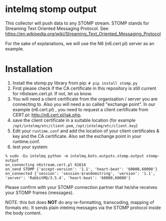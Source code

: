 # intelmq stomp output

This collector will push data to any STOMP stream.
STOMP stands for Streaming Text Oriented Messaging Protocol. See: https://en.wikipedia.org/wiki/Streaming_Text_Oriented_Messaging_Protocol


For the sake of explanations, we will use the N6 (n6.cert.pl) server as an example.

# Installation

  1. Install the stomp.py library from pip: `# pip install stomp.py`
  2. First please check if the CA certificate in this repository is still current for n6steam.cert.pl. If not, let us know.
  3. You will need a client certificate from the organisation / server you are connecting to. Also you will need a so called "exchange point".
     In our example (n6.cert.pl) , you need to request a client certificate from CERT.pl: http://n6.cert.pl/jak.php. 
  4. save the client certificate in a suitable location (for example `/opt/intelmq/etc/client.pem`,  `/opt/intelmq/etc/client.key`)
  5. Edit your `runtime.conf` and add the location of your client certificates & key and the CA certificate. Also set the exchange point in 
     your runtime.conf.
  6. test your system:

```
% sudo -Eu intelmq python -m intelmq.bots.outputs.stomp.output stomp-output
on_connecting n6stream.cert.pl 61614
on_send STOMP {'accept-version': '1.1', 'heart-beat': '60000,60000'}
on_connected {'session': 'session-$randomstring', 'version': '1.1', 'server': 'RabbitMQ/3.5.4', 'heart-beat': '60000,60000'}
```

Please confirm with your STOMP connection partner that he/she receives your STOMP frames (messages).

NOTE: this bot does **NOT** do any re-formatting, transcoding, mapping of formats etc. It sends plain intelmq messages via the STOMP protocol
inside the body content.



